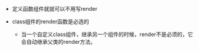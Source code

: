
* 定义函数组件就就可以不用写render

* class组件的render函数是必选的

    * 当一个自定义class组件，继承另一个组件的时候，render不是必须的，它会自动继承父类的render方法。